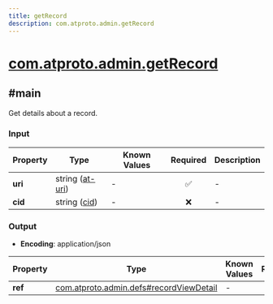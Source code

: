 ```yaml
---
title: getRecord
description: com.atproto.admin.getRecord
---
```


# [com.atproto.admin.getRecord](https://github.com/myConsciousness/atproto.dart/blob/main/lexicons/com/atproto/admin/getRecord.json)

## #main

Get details about a record.

### Input

| Property | Type | Known Values | Required | Description |
| --- | --- | --- | :---: | --- |
| **uri** | string ([at-uri](https://atproto.com/specs/at-uri-scheme)) | - | ✅ | - |
| **cid** | string ([cid](https://atproto.com/specs/repository#cid-formats)) | - | ❌ | - |

### Output

- **Encoding**: application/json

| Property | Type | Known Values | Required | Description |
| --- | --- | --- | :---: | --- |
| **ref** | [com.atproto.admin.defs#recordViewDetail](../../../../lexicons/com/atproto/admin/defs.md#recordviewdetail) | - | ✅ | - |
